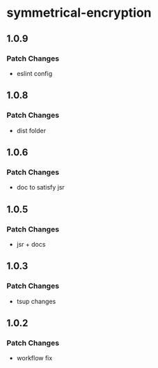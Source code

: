 # symmetrical-encryption

## 1.0.9

### Patch Changes

- eslint config

## 1.0.8

### Patch Changes

- dist folder

## 1.0.6

### Patch Changes

- doc to satisfy jsr

## 1.0.5

### Patch Changes

- jsr + docs

## 1.0.3

### Patch Changes

- tsup changes

## 1.0.2

### Patch Changes

- workflow fix
